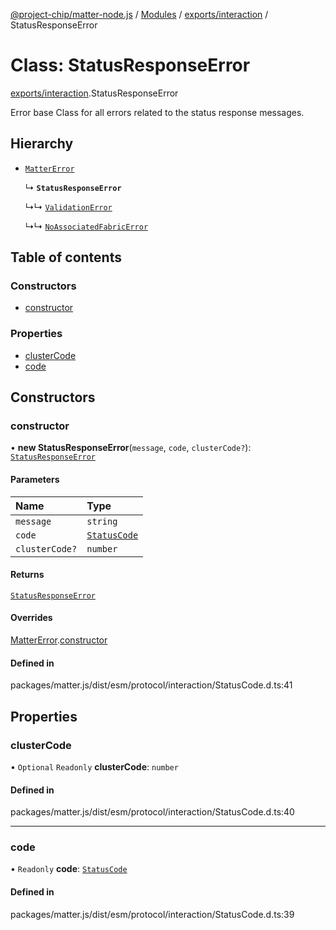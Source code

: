 [@project-chip/matter-node.js](../README.md) / [Modules](../modules.md) / [exports/interaction](../modules/exports_interaction.md) / StatusResponseError

# Class: StatusResponseError

[exports/interaction](../modules/exports_interaction.md).StatusResponseError

Error base Class for all errors related to the status response messages.

## Hierarchy

- [`MatterError`](exports_common.MatterError.md)

  ↳ **`StatusResponseError`**

  ↳↳ [`ValidationError`](exports_common.ValidationError.md)

  ↳↳ [`NoAssociatedFabricError`](exports_session.NoAssociatedFabricError.md)

## Table of contents

### Constructors

- [constructor](exports_interaction.StatusResponseError.md#constructor)

### Properties

- [clusterCode](exports_interaction.StatusResponseError.md#clustercode)
- [code](exports_interaction.StatusResponseError.md#code)

## Constructors

### constructor

• **new StatusResponseError**(`message`, `code`, `clusterCode?`): [`StatusResponseError`](exports_interaction.StatusResponseError.md)

#### Parameters

| Name | Type |
| :------ | :------ |
| `message` | `string` |
| `code` | [`StatusCode`](../enums/exports_interaction.StatusCode.md) |
| `clusterCode?` | `number` |

#### Returns

[`StatusResponseError`](exports_interaction.StatusResponseError.md)

#### Overrides

[MatterError](exports_common.MatterError.md).[constructor](exports_common.MatterError.md#constructor)

#### Defined in

packages/matter.js/dist/esm/protocol/interaction/StatusCode.d.ts:41

## Properties

### clusterCode

• `Optional` `Readonly` **clusterCode**: `number`

#### Defined in

packages/matter.js/dist/esm/protocol/interaction/StatusCode.d.ts:40

___

### code

• `Readonly` **code**: [`StatusCode`](../enums/exports_interaction.StatusCode.md)

#### Defined in

packages/matter.js/dist/esm/protocol/interaction/StatusCode.d.ts:39
